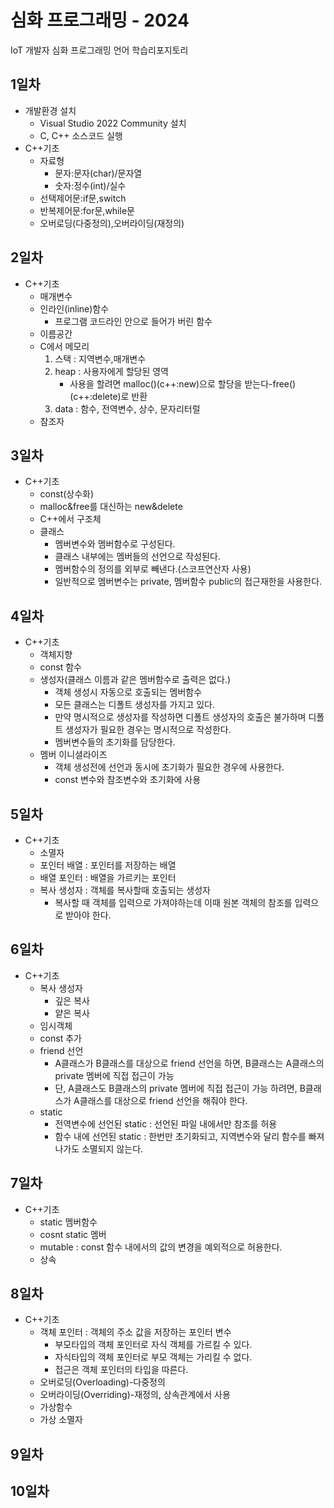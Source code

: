 # 심화 프로그래밍 - 2024
IoT 개발자 심화 프로그래밍 언어 학습리포지토리

## 1일차
- 개발환경 설치 
	- Visual Studio 2022 Community 설치
	- C, C++ 소스코드 실행
- C++기초	
	- 자료형
		- 문자:문자(char)/문자열
		- 숫자:정수(int)/실수
	- 선택제어문:if문,switch
	- 반복제어문:for문,while문
	- 오버로딩(다중정의),오버라이딩(재정의)

## 2일차
- C++기초
	- 매개변수
	- 인라인(inline)함수
		- 프로그램 코드라인 안으로 들어가 버린 함수
	- 이름공간
	- C에서 메모리
		1. 스택 : 지역변수,매개변수
		2. heap : 사용자에게 할당된 영역
			- 사용을 할려면 malloc()(c++:new)으로 할당을 받는다-free()(c++:delete)로 반환
		3. data : 함수, 전역변수, 상수, 문자리터럴
	- 참조자
	
## 3일차
- C++기초
	- const(상수화)
	- malloc&free를 대신하는 new&delete
	- C++에서 구조체
	- 클래스 
		- 멤버변수와 멤버함수로 구성된다.
		- 클래스 내부에는 멤버들의 선언으로 작성된다.
		- 멤버함수의 정의를 외부로 빼낸다.(스코프연산자 사용)
		- 일반적으로 멤버변수는 private, 멤버함수 public의 접근재한을 사용한다.

## 4일차
- C++기초
	- 객체지향
	- const 함수
	- 생성자(클래스 이름과 같은 멤버함수로 출력은 없다.)
		- 객체 생성시 자동으로 호출되는 멤버함수
		- 모든 클래스는 디폴트 생성자를 가지고 있다.
		- 만약 명시적으로 생성자를 작성하면 디폴트 생성자의 호출은 불가하며 디폴트 생성자가 필요한 경우는 명시적으로 작성한다.
		- 멤버변수들의 초기화를 담당한다.
	- 멤버 이니셜라이즈
		- 객체 생성전에 선언과 동시에 초기화가 필요한 경우에 사용한다.
		- const 변수와 참조변수와 초기화에 사용

## 5일차
- C++기초
	- 소멸자
	- 포인터 배열 : 포인터를 저장하는 배열
	- 배열 포인터 : 배열을 가르키는 포인터
	- 복사 생성자 : 객체를 복사할때 호출되는 생성자
		- 복사할 때 객체를 입력으로 가져야하는데 이때 원본 객체의 참조를 입력으로 받아야 한다.
	
## 6일차
- C++기초
	- 복사 생성자
		- 깊은 복사
		- 얕은 복사
	- 임시객체
	- const 추가
	- friend 선언
		- A클래스가 B클래스를 대상으로 friend 선언을 하면, B클래스는 A클래스의 private 멤버에 직접 접근이 가능
		- 단, A클래스도 B클래스의 private 멤버에 직접 접근이 가능 하려면, B클래스가 A클래스를 대상으로 friend 선언을 해줘야 한다.
	- static
		- 전역변수에 선언된 static : 선언된 파일 내에서만 참조를 허용
		- 함수 내에 선언된 static : 한번만 초기화되고, 지역변수와 달리 함수를 빠져나가도 소멸되지 않는다.

## 7일차
- C++기초
	- static 멤버함수
	- cosnt static 멤버
	- mutable : const 함수 내에서의 값의 변경을 예외적으로 허용한다.
	- 상속
	
## 8일차
- C++기초
	- 객체 포인터 : 객체의 주소 값을 저장하는 포인터 변수
		- 부모타입의 객체 포인터로 자식 객체를 가르킬 수 있다.
		- 자식타입의 객체 포인터로 부모 객체는 가리킬 수 없다.
		- 접근은 객체 포인터의 타입을 따른다.
	- 오버로딩(Overloading)-다중정의
	- 오버라이딩(Overriding)-재정의, 상속관계에서 사용
	- 가상함수
	- 가상 소멸자
	
## 9일차

## 10일차